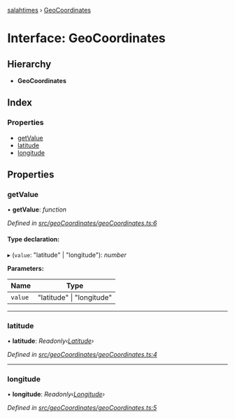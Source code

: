 [salahtimes](../README.md) › [GeoCoordinates](geocoordinates.md)

# Interface: GeoCoordinates

## Hierarchy

* **GeoCoordinates**

## Index

### Properties

* [getValue](geocoordinates.md#getvalue)
* [latitude](geocoordinates.md#latitude)
* [longitude](geocoordinates.md#longitude)

## Properties

###  getValue

• **getValue**: *function*

*Defined in [src/geoCoordinates/geoCoordinates.ts:6](https://github.com/doniseferi/salahtimes/blob/ceee6ba/src/geoCoordinates/geoCoordinates.ts#L6)*

#### Type declaration:

▸ (`value`: "latitude" | "longitude"): *number*

**Parameters:**

Name | Type |
------ | ------ |
`value` | "latitude" &#124; "longitude" |

___

###  latitude

• **latitude**: *Readonly‹[Latitude](latitude.md)›*

*Defined in [src/geoCoordinates/geoCoordinates.ts:4](https://github.com/doniseferi/salahtimes/blob/ceee6ba/src/geoCoordinates/geoCoordinates.ts#L4)*

___

###  longitude

• **longitude**: *Readonly‹[Longitude](longitude.md)›*

*Defined in [src/geoCoordinates/geoCoordinates.ts:5](https://github.com/doniseferi/salahtimes/blob/ceee6ba/src/geoCoordinates/geoCoordinates.ts#L5)*
